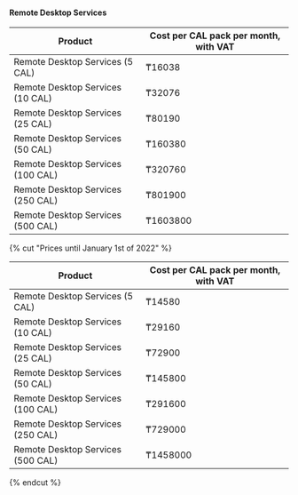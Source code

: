 #### Remote Desktop Services

Product | Cost per CAL pack per month, with VAT
--- | ---
Remote Desktop Services (5 CAL) | ₸16038
Remote Desktop Services (10 CAL) | ₸32076
Remote Desktop Services (25 CAL) | ₸80190
Remote Desktop Services (50 CAL) | ₸160380
Remote Desktop Services (100 CAL) | ₸320760
Remote Desktop Services (250 CAL) | ₸801900
Remote Desktop Services (500 CAL) | ₸1603800

{% cut "Prices until January 1st of 2022" %}

Product | Cost per CAL pack per month, with VAT
--- | ---
Remote Desktop Services (5 CAL) | ₸14580
Remote Desktop Services (10 CAL) | ₸29160
Remote Desktop Services (25 CAL) | ₸72900
Remote Desktop Services (50 CAL) | ₸145800
Remote Desktop Services (100 CAL) | ₸291600
Remote Desktop Services (250 CAL) | ₸729000
Remote Desktop Services (500 CAL) | ₸1458000

{% endcut %}
